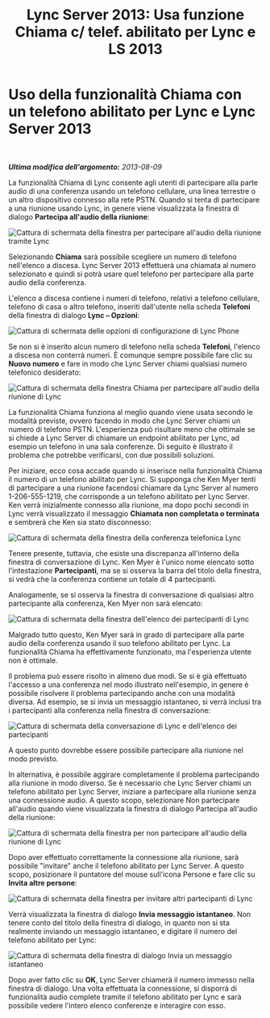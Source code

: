 ﻿---
title: "Lync Server 2013: Usa funzione Chiama c/ telef. abilitato per Lync e LS 2013"
TOCTitle: "Lync Server 2013: Usa funzione Chiama c/ telef. abilitato per Lync e LS 2013"
ms:assetid: 975a1df8-a159-4aa4-a991-5972a535998e
ms:mtpsurl: https://technet.microsoft.com/it-it/library/Dn383570(v=OCS.15)
ms:contentKeyID: 56558963
ms.date: 08/24/2015
mtps_version: v=OCS.15
ms.translationtype: HT
---

# Uso della funzionalità Chiama con un telefono abilitato per Lync e Lync Server 2013

 

_**Ultima modifica dell'argomento:** 2013-08-09_

La funzionalità Chiama di Lync consente agli utenti di partecipare alla parte audio di una conferenza usando un telefono cellulare, una linea terrestre o un altro dispositivo connesso alla rete PSTN. Quando si tenta di partecipare a una riunione usando Lync, in genere viene visualizzata la finestra di dialogo **Partecipa all'audio della riunione**:

![Cattura di schermata della finestra per partecipare all'audio della riunione tramite Lync](images/Dn383570.e28f17f0-9f17-44ef-b893-f4ef132f47ac(OCS.15).png "Cattura di schermata della finestra per partecipare all'audio della riunione tramite Lync")

Selezionando **Chiama** sarà possibile scegliere un numero di telefono nell'elenco a discesa. Lync Server 2013 effettuerà una chiamata al numero selezionato e quindi si potrà usare quel telefono per partecipare alla parte audio della conferenza.

L'elenco a discesa contiene i numeri di telefono, relativi a telefono cellulare, telefono di casa o altro telefono, inseriti dall'utente nella scheda **Telefoni** della finestra di dialogo **Lync – Opzioni**:

![Cattura di schermata delle opzioni di configurazione di Lync Phone](images/Dn383570.03d2f25d-49e2-47b4-b1e9-b1614fc0c11c(OCS.15).png "Cattura di schermata delle opzioni di configurazione di Lync Phone")

Se non si è inserito alcun numero di telefono nella scheda **Telefoni**, l'elenco a discesa non conterrà numeri. È comunque sempre possibile fare clic su **Nuovo numero** e fare in modo che Lync Server chiami qualsiasi numero telefonico desiderato:

![Cattura di schermata della finestra Chiama per partecipare all'audio della riunione di Lync](images/Dn383570.27f2ac7a-cc1c-465c-b145-202ad03af4f2(OCS.15).png "Cattura di schermata della finestra Chiama per partecipare all'audio della riunione di Lync")

La funzionalità Chiama funziona al meglio quando viene usata secondo le modalità previste, ovvero facendo in modo che Lync Server chiami un numero di telefono PSTN. L'esperienza può risultare meno che ottimale se si chiede a Lync Server di chiamare un endpoint abilitato per Lync, ad esempio un telefono in una sala conferenze. Di seguito è illustrato il problema che potrebbe verificarsi, con due possibili soluzioni.

Per iniziare, ecco cosa accade quando si inserisce nella funzionalità Chiama il numero di un telefono abilitato per Lync. Si supponga che Ken Myer tenti di partecipare a una riunione facendosi chiamare da Lync Server al numero 1-206-555-1219, che corrisponde a un telefono abilitato per Lync Server. Ken verrà inizialmente connesso alla riunione, ma dopo pochi secondi in Lync verrà visualizzato il messaggio **Chiamata non completata o terminata** e sembrerà che Ken sia stato disconnesso:

![Cattura di schermata della finestra della conferenza telefonica Lync](images/Dn383570.c2a81727-8751-41b5-946a-03a1b75b9d95(OCS.15).png "Cattura di schermata della finestra della conferenza telefonica Lync")

Tenere presente, tuttavia, che esiste una discrepanza all'interno della finestra di conversazione di Lync. Ken Myer è l'unico nome elencato sotto l'intestazione **Partecipanti**, ma se si osserva la barra del titolo della finestra, si vedrà che la conferenza contiene un totale di 4 partecipanti.

Analogamente, se si osserva la finestra di conversazione di qualsiasi altro partecipante alla conferenza, Ken Myer non sarà elencato:

![Cattura di schermata della finestra dell'elenco dei partecipanti di Lync](images/Dn383570.fa5990cf-2694-402c-ac06-946aa66b6837(OCS.15).png "Cattura di schermata della finestra dell'elenco dei partecipanti di Lync")

Malgrado tutto questo, Ken Myer sarà in grado di partecipare alla parte audio della conferenza usando il suo telefono abilitato per Lync. La funzionalità Chiama ha effettivamente funzionato, ma l'esperienza utente non è ottimale.

Il problema può essere risolto in almeno due modi. Se si è già effettuato l'accesso a una conferenza nel modo illustrato nell'esempio, in genere è possibile risolvere il problema partecipando anche con una modalità diversa. Ad esempio, se si invia un messaggio istantaneo, si verrà inclusi tra i partecipanti alla conferenza nella finestra di conversazione:

![Cattura di schermata della conversazione di Lync e dell'elenco dei partecipanti](images/Dn383570.9b5ff6d6-9f73-467c-99a7-ef3aa8bd7e7a(OCS.15).png "Cattura di schermata della conversazione di Lync e dell'elenco dei partecipanti")

A questo punto dovrebbe essere possibile partecipare alla riunione nel modo previsto.

In alternativa, è possibile aggirare completamente il problema partecipando alla riunione in modo diverso. Se è necessario che Lync Server chiami un telefono abilitato per Lync Server, iniziare a partecipare alla riunione senza una connessione audio. A questo scopo, selezionare Non partecipare all'audio quando viene visualizzata la finestra di dialogo Partecipa all'audio della riunione:

![Cattura di schermata della finestra per non partecipare all'audio della riunione di Lync](images/Dn383570.280a148d-cce5-4b02-87f9-9f78f17a81c1(OCS.15).png "Cattura di schermata della finestra per non partecipare all'audio della riunione di Lync")

Dopo aver effettuato correttamente la connessione alla riunione, sarà possibile "invitare" anche il telefono abilitato per Lync Server. A questo scopo, posizionare il puntatore del mouse sull'icona Persone e fare clic su **Invita altre persone**:

![Cattura di schermata della finestra per invitare altri partecipanti di Lync](images/Dn383570.69b81b29-d1d2-4ed3-acb6-e37dd18e3d86(OCS.15).png "Cattura di schermata della finestra per invitare altri partecipanti di Lync")

Verrà visualizzata la finestra di dialogo **Invia messaggio istantaneo**. Non tenere conto del titolo della finestra di dialogo, in quanto non si sta realmente inviando un messaggio istantaneo, e digitare il numero del telefono abilitato per Lync:

![Cattura di schermata della finestra di dialogo Invia un messaggio istantaneo](images/Dn383570.cd67a3f0-06d8-41ba-a808-c067f64bec9f(OCS.15).png "Cattura di schermata della finestra di dialogo Invia un messaggio istantaneo")

Dopo aver fatto clic su **OK**, Lync Server chiamerà il numero immesso nella finestra di dialogo. Una volta effettuata la connessione, si disporrà di funzionalità audio complete tramite il telefono abilitato per Lync e sarà possibile vedere l'intero elenco conferenze e interagire con esso.

